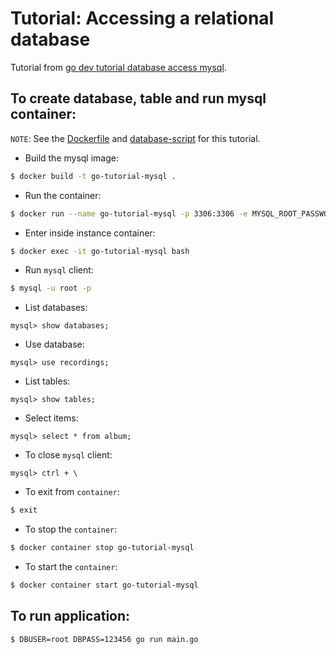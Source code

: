 # Tutorial: Accessing a relational database
Tutorial from [go dev tutorial database access mysql](https://go.dev/doc/tutorial/database-access).

## To create database, table and run mysql container:
`NOTE`: See the [Dockerfile](./Dockerfile) and [database-script](./create-tables.sql) for this tutorial.

- Build the mysql image:
```bash
$ docker build -t go-tutorial-mysql .
```

- Run the container:
```bash
$ docker run --name go-tutorial-mysql -p 3306:3306 -e MYSQL_ROOT_PASSWORD=123456 -d go-tutorial-mysql
```

- Enter inside instance container:
```bash
$ docker exec -it go-tutorial-mysql bash
```

- Run `mysql` client:
```bash
$ mysql -u root -p
```

- List databases:
```mysql
mysql> show databases;
```

- Use database:
```mysql
mysql> use recordings;
```

- List tables:
```mysql
mysql> show tables;
```

- Select items:
```mysql
mysql> select * from album;
```

- To close `mysql` client:
```mysql
mysql> ctrl + \
```

- To exit from `container`:
```bash
$ exit
```

- To stop the `container`:
```bash
$ docker container stop go-tutorial-mysql
```

- To start the `container`:
```bash
$ docker container start go-tutorial-mysql
```

## To run application:
```bash
$ DBUSER=root DBPASS=123456 go run main.go
```